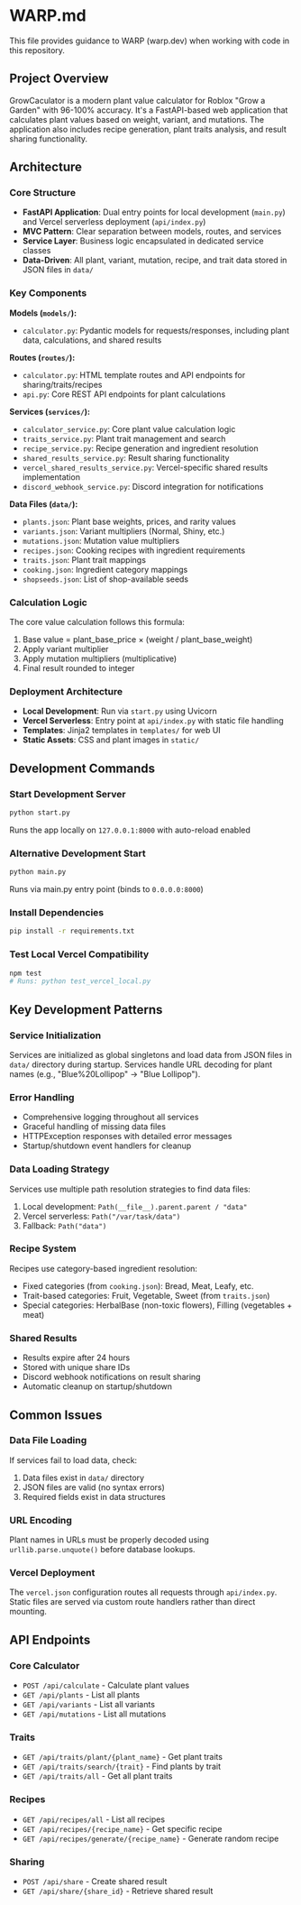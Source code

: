 # WARP.md

This file provides guidance to WARP (warp.dev) when working with code in this repository.

## Project Overview

GrowCaculator is a modern plant value calculator for Roblox "Grow a Garden" with 96-100% accuracy. It's a FastAPI-based web application that calculates plant values based on weight, variant, and mutations. The application also includes recipe generation, plant traits analysis, and result sharing functionality.

## Architecture

### Core Structure
- **FastAPI Application**: Dual entry points for local development (`main.py`) and Vercel serverless deployment (`api/index.py`)
- **MVC Pattern**: Clear separation between models, routes, and services
- **Service Layer**: Business logic encapsulated in dedicated service classes
- **Data-Driven**: All plant, variant, mutation, recipe, and trait data stored in JSON files in `data/`

### Key Components

**Models (`models/`):**
- `calculator.py`: Pydantic models for requests/responses, including plant data, calculations, and shared results

**Routes (`routes/`):**
- `calculator.py`: HTML template routes and API endpoints for sharing/traits/recipes
- `api.py`: Core REST API endpoints for plant calculations

**Services (`services/`):**
- `calculator_service.py`: Core plant value calculation logic
- `traits_service.py`: Plant trait management and search
- `recipe_service.py`: Recipe generation and ingredient resolution
- `shared_results_service.py`: Result sharing functionality
- `vercel_shared_results_service.py`: Vercel-specific shared results implementation
- `discord_webhook_service.py`: Discord integration for notifications

**Data Files (`data/`):**
- `plants.json`: Plant base weights, prices, and rarity values
- `variants.json`: Variant multipliers (Normal, Shiny, etc.)
- `mutations.json`: Mutation value multipliers
- `recipes.json`: Cooking recipes with ingredient requirements
- `traits.json`: Plant trait mappings
- `cooking.json`: Ingredient category mappings
- `shopseeds.json`: List of shop-available seeds

### Calculation Logic
The core value calculation follows this formula:
1. Base value = plant_base_price × (weight / plant_base_weight)
2. Apply variant multiplier
3. Apply mutation multipliers (multiplicative)
4. Final result rounded to integer

### Deployment Architecture
- **Local Development**: Run via `start.py` using Uvicorn
- **Vercel Serverless**: Entry point at `api/index.py` with static file handling
- **Templates**: Jinja2 templates in `templates/` for web UI
- **Static Assets**: CSS and plant images in `static/`

## Development Commands

### Start Development Server
```bash
python start.py
```
Runs the app locally on `127.0.0.1:8000` with auto-reload enabled

### Alternative Development Start
```bash
python main.py
```
Runs via main.py entry point (binds to `0.0.0.0:8000`)

### Install Dependencies
```bash
pip install -r requirements.txt
```

### Test Local Vercel Compatibility
```bash
npm test
# Runs: python test_vercel_local.py
```

## Key Development Patterns

### Service Initialization
Services are initialized as global singletons and load data from JSON files in `data/` directory during startup. Services handle URL decoding for plant names (e.g., "Blue%20Lollipop" → "Blue Lollipop").

### Error Handling
- Comprehensive logging throughout all services
- Graceful handling of missing data files
- HTTPException responses with detailed error messages
- Startup/shutdown event handlers for cleanup

### Data Loading Strategy
Services use multiple path resolution strategies to find data files:
1. Local development: `Path(__file__).parent.parent / "data"`
2. Vercel serverless: `Path("/var/task/data")`
3. Fallback: `Path("data")`

### Recipe System
Recipes use category-based ingredient resolution:
- Fixed categories (from `cooking.json`): Bread, Meat, Leafy, etc.
- Trait-based categories: Fruit, Vegetable, Sweet (from `traits.json`)
- Special categories: HerbalBase (non-toxic flowers), Filling (vegetables + meat)

### Shared Results
- Results expire after 24 hours
- Stored with unique share IDs
- Discord webhook notifications on result sharing
- Automatic cleanup on startup/shutdown

## Common Issues

### Data File Loading
If services fail to load data, check:
1. Data files exist in `data/` directory
2. JSON files are valid (no syntax errors)
3. Required fields exist in data structures

### URL Encoding
Plant names in URLs must be properly decoded using `urllib.parse.unquote()` before database lookups.

### Vercel Deployment
The `vercel.json` configuration routes all requests through `api/index.py`. Static files are served via custom route handlers rather than direct mounting.

## API Endpoints

### Core Calculator
- `POST /api/calculate` - Calculate plant values
- `GET /api/plants` - List all plants
- `GET /api/variants` - List all variants
- `GET /api/mutations` - List all mutations

### Traits
- `GET /api/traits/plant/{plant_name}` - Get plant traits
- `GET /api/traits/search/{trait}` - Find plants by trait
- `GET /api/traits/all` - Get all plant traits

### Recipes
- `GET /api/recipes/all` - List all recipes
- `GET /api/recipes/{recipe_name}` - Get specific recipe
- `GET /api/recipes/generate/{recipe_name}` - Generate random recipe

### Sharing
- `POST /api/share` - Create shared result
- `GET /api/share/{share_id}` - Retrieve shared result
